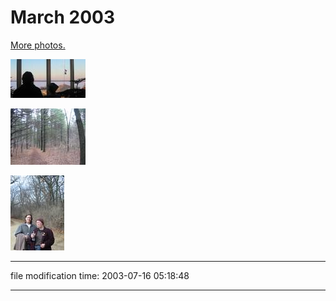 March 2003
==========

[More photos.](/p/photos/)

[![](/photos/thumb/2003-03-10-vanvleck.jpg)](/photos/2003-03-10-vanvleck.jpg)

[![](/photos/thumb/2003-03-18-arbor.jpg)](/photos/2003-03-18-arbor.jpg)

[![](/photos/thumb/2003-03-22-arbor-clarks.jpg)](/photos/2003-03-22-arbor-clarks.jpg)

* * *

file modification time: 2003-07-16 05:18:48

* * *
